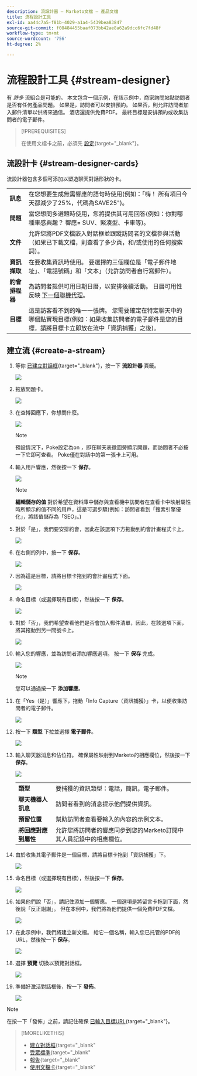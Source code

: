```yaml
---
description: 流設計器 — Marketo文檔 — 產品文檔
title: 流程設計工具
exl-id: aa44c7a5-f81b-4029-a1a4-5439bea83847
source-git-commit: f08484455baaf073bb42ae8a62a9dcc6fc7fd48f
workflow-type: tm+mt
source-wordcount: '756'
ht-degree: 2%

---
```


# 流程設計工具 {#stream-designer}

有 _許多_ 流組合是可能的。 本文包含一個示例，在該示例中，商家詢問站點訪問者是否有任何產品問題。 如果是，訪問者可以安排預約。 如果否，則允許訪問者加入郵件清單以供將來通信。 酒店還提供免費PDF。 最終目標是安排預約或收集訪問者的電子郵件。

>[!PREREQUISITES]
>
>在使用文檔卡之前，必須先 [設定](/help/marketo/product-docs/demand-generation/dynamic-chat/dialogues/using-the-document-card.md){target=&quot;_blank&quot;}。

## 流設計卡 {#stream-designer-cards}

流設計器包含多個可添加以塑造聊天對話形狀的卡。

<table>
 <tr>
  <td><strong>訊息</strong></td>
  <td>在您想要生成無需響應的語句時使用(例如：「嗨！ 所有項目今天都減少了25%，代碼為SAVE25")。
</td>
 </tr>
 <tr>
  <td><strong>問題</strong></td>
  <td>當您想問多選題時使用，您將提供其可用回答(例如：你對哪種車感興趣？ 響應= SUV、緊湊型、卡車等)。</td>
 </tr>
 <tr>
  <td><strong>文件</strong></td>
  <td>允許您將PDF文檔嵌入對話框並跟蹤訪問者的文檔參與活動（如果已下載文檔，則查看了多少頁，和/或使用的任何搜索詞）。</td>
 </tr>
 <tr>
  <td><strong>資訊擷取</strong></td>
  <td>在要收集資訊時使用。 要選擇的三個欄位是「電子郵件地址」、「電話號碼」和「文本」（允許訪問者自行寫郵件）。</td>
 </tr>
 <tr>
  <td><strong>約會排程器</strong></td>
  <td>為訪問者提供可用日期日曆，以安排後續活動。 日曆可用性反映 <a href="/help/marketo/product-docs/demand-generation/dynamic-chat/dynamic-chat-overview.md#routing">下一個聯機代理</a>。</td>
 </tr>
 <tr>
  <td><strong>目標</strong></td>
  <td>這是訪客看不到的唯一一張牌。 您需要確定在特定聊天中的哪個點實現目標(例如：如果收集訪問者的電子郵件是您的目標，請將目標卡立即放在流中「資訊捕獲」之後)。</td>
 </tr>
</table>

## 建立流 {#create-a-stream}

1. 等你 [已建立對話框](/help/marketo/product-docs/demand-generation/dynamic-chat/dialogues/create-a-dialogue.md){target=&quot;_blank&quot;}，按一下 **流設計器** 頁籤。

   ![](assets/stream-designer-1.png)

1. 拖放問題卡。

   ![](assets/stream-designer-2.png)

1. 在查博回應下，你想問什麼。

   ![](assets/stream-designer-3.png)

   >[!NOTE]
   >
   >預設情況下，Poke設定為on ，即在聊天表徵圖旁顯示開題，而訪問者不必按一下它即可查看。 Poke僅在對話中的第一張卡上可用。

1. 輸入用戶響應，然後按一下 **保存**。

   ![](assets/stream-designer-4.png)

   >[!NOTE]
   >
   >**編輯儲存的值** 對於希望在資料庫中儲存與查看機中訪問者在查看卡中映射屬性時所顯示的值不同的用戶，這是可選步驟(例如：訪問者看到「搜索引擎優化」，將該值儲存為「SEO」。)

1. 對於「是」，我們要安排約會，因此在該選項下方拖動到約會計畫程式卡上。

   ![](assets/stream-designer-5.png)

1. 在右側的列中，按一下 **保存**。

   ![](assets/stream-designer-6.png)

1. 因為這是目標，請將目標卡拖到約會計畫程式下面。

   ![](assets/stream-designer-7.png)

1. 命名目標（或選擇現有目標），然後按一下 **保存**。

   ![](assets/stream-designer-8.png)

1. 對於「否」，我們希望查看他們是否會加入郵件清單，因此，在該選項下面，將其拖動到另一問號卡上。

   ![](assets/stream-designer-9.png)

1. 輸入您的響應，並為訪問者添加響應選項。 按一下 **保存** 完成。

   ![](assets/stream-designer-10.png)

   >[!NOTE]
   >
   >您可以通過按一下 **添加響應**。

1. 在「Yes（是）」響應下，拖動「Info Capture（資訊捕獲）」卡，以便收集訪問者的電子郵件。

   ![](assets/stream-designer-11.png)

1. 按一下 **類型** 下拉並選擇 **電子郵件**。

   ![](assets/stream-designer-12.png)

1. 輸入聊天器消息和佔位符。 確保屬性映射到Marketo的相應欄位，然後按一下 **保存**。

   ![](assets/stream-designer-13.png)

   <table>
    <tr>
     <td><strong>類型</strong></td>
     <td>要捕獲的資訊類型：電話，簡訊，電子郵件。</td>
    </tr>
    <tr>
     <td><strong>聊天機器人訊息</strong></td>
     <td>訪問者看到的消息提示他們提供資訊。</td>
    </tr>
    <tr>
     <td><strong>預留位置</strong></td>
     <td>幫助訪問者查看要輸入的內容的示例文本。</td>
    </tr>
    <tr>
     <td><strong>將回應對應到屬性</strong></td>
     <td>允許您將訪問者的響應同步到您的Marketo訂閱中其人員記錄中的相應欄位。</td>
    </tr>
   </table>

1. 由於收集其電子郵件是一個目標，請將目標卡拖到「資訊捕獲」下。

   ![](assets/stream-designer-14.png)

1. 命名目標（或選擇現有目標），然後按一下 **保存**。

   ![](assets/stream-designer-15.png)

1. 如果他們說「否」，請記住添加一個響應。 一個選項是將留言卡拖到下面，然後說「反正謝謝」。 但在本例中，我們將為他們提供一個免費PDF文檔。

   ![](assets/stream-designer-16.png)

1. 在此示例中，我們將建立新文檔。 給它一個名稱，輸入您已托管的PDF的URL，然後按一下 **保存**。

   ![](assets/stream-designer-17.png)

1. 選擇 **預覽** 切換以預覽對話框。

   ![](assets/stream-designer-18.png)

1. 準備好激活對話框後，按一下 **發佈**。

   ![](assets/stream-designer-19.png)

>[!NOTE]
>
>在按一下「發佈」之前，請記住確保 [已輸入目標URL](/help/marketo/product-docs/demand-generation/dynamic-chat/dialogues/audience-criteria.md#target){target=&quot;_blank&quot;}。

>[!MORELIKETHIS]
>
>* [建立對話框](/help/marketo/product-docs/demand-generation/dynamic-chat/dialogues/create-a-dialogue.md){target=&quot;_blank&quot;
>* [受眾標準](/help/marketo/product-docs/demand-generation/dynamic-chat/dialogues/audience-criteria.md){target=&quot;_blank&quot;
>* [報告](/help/marketo/product-docs/demand-generation/dynamic-chat/dialogues/reports.md){target=&quot;_blank&quot;
>* [使用文檔卡](/help/marketo/product-docs/demand-generation/dynamic-chat/dialogues/using-the-document-card.md){target=&quot;_blank&quot;

